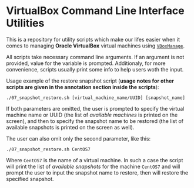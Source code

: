 # VirtualBox Command Line Interface Utilities

This is a repository for utility scripts which make our lifes easier when it comes to managing **Oracle VirtualBox** virtual machines using [`VBoxManage`](https://www.virtualbox.org/manual/ch08.html).

All scripts take necessary command line arguments. If an argument is not provided, value for the variable is prompted. Additionaly, for more convenience, scripts usually print some info to help users woth the input.

Usage example of the restore snapshot script (**usage notes for other scripts are given in the annotation section inside the scripts**):

    ./07_snapshot_restore.sh [virtual_machine_name/UUID] [snapshot_name]

If both parameters are omitted, the user is prompted to specify the virtual machine name or UUID (the list of *available machines* is printed on the screen), and then to specify the snapshot name to be restored (the list of available snapshots is printed on the screen as well).

The user can also omit only the second parameter, like this:

    ./07_snapshot_restore.sh CentOS7

Where `CentOS7` is the name of a virtual machine. In such a case the script will print the list of *available snapshots* for the machine `CentOS7` and will prompt the user to input the snapshot name to restore, then will restore the specified snapshot.
